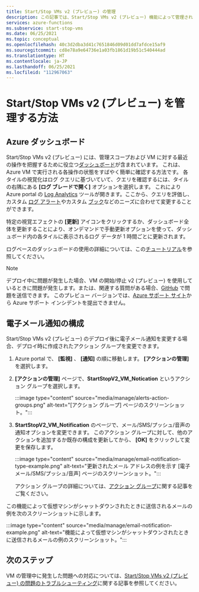 ```yaml
---
title: Start/Stop VMs v2 (プレビュー) の管理
description: この記事では、Start/Stop VMs v2 (プレビュー) 機能によって管理されている Azure VM の状態を監視し、その他の管理タスクを実行する方法について説明します。
services: azure-functions
ms.subservice: start-stop-vms
ms.date: 06/25/2021
ms.topic: conceptual
ms.openlocfilehash: 40c3d2dba3d41c7651846d09d01dd7afdce15af9
ms.sourcegitcommit: cd8e78a9e64736e1a03fb1861d19b51c540444ad
ms.translationtype: HT
ms.contentlocale: ja-JP
ms.lasthandoff: 06/25/2021
ms.locfileid: "112967063"
---
```

# <a name="how-to-manage-startstop-vms-v2-preview"></a>Start/Stop VMs v2 (プレビュー) を管理する方法

## <a name="azure-dashboard"></a>Azure ダッシュボード

Start/Stop VMs v2 (プレビュー) には、管理スコープおよび VM に対する最近の操作を把握するために役立つ[ダッシュボード](../../azure-monitor/visualizations.md#azure-dashboards)が含まれています。 これは、Azure VM で実行される各操作の状態をすばやく簡単に確認する方法です。 各タイルの視覚化はログ クエリに基づいていて、クエリを確認するには、タイルの右隅にある **[ログ ブレードで開く]** オプションを選択します。 これにより Azure portal の [Log Analytics](../../azure-monitor/logs/log-analytics-overview.md#starting-log-analytics) ツールが開きます。ここから、クエリを評価し、カスタム [ログ アラート](../../azure-monitor/alerts/alerts-log.md)やカスタム [ブック](../../azure-monitor/visualize/workbooks-overview.md)などのニーズに合わせて変更することができます。

特定の視覚エフェクトの **[更新]** アイコンをクリックするか、ダッシュボード全体を更新することにより、オンデマンドで手動更新オプションを使って、ダッシュボード内の各タイルに表示されるログ データが 1 時間ごとに更新されます。

ログベースのダッシュボードの使用の詳細については、この[チュートリアル](../../azure-monitor/visualize/tutorial-logs-dashboards.md)を参照してください。

> [!NOTE]
> デプロイ中に問題が発生した場合、VM の開始/停止 v2 (プレビュー) を使用しているときに問題が発生します。または、関連する質問がある場合、[GitHub](https://github.com/microsoft/startstopv2-deployments/issues) で問題を送信できます。 このプレビュー バージョンでは、[Azure サポート サイト](https://azure.microsoft.com/support/options/)から Azure サポート インシデントを提出できません。 

## <a name="configure-email-notifications"></a>電子メール通知の構成

Start/Stop VMs v2 (プレビュー) のデプロイ後に電子メール通知を変更する場合、デプロイ時に作成されたアクション グループを変更できます。

1. Azure portal で、 **[監視]** 、 **[通知]** の順に移動します。 **[アクションの管理]** を選択します。

1. **[アクションの管理]** ページで、**StartStopV2_VM_Notication** というアクション グループを選択します。

    :::image type="content" source="media/manage/alerts-action-groups.png" alt-text="[アクション グループ] ページのスクリーンショット。":::

1. **StartStopV2_VM_Notification** のページで、メール/SMS/プッシュ/音声の通知オプションを変更できます。 このアクション グループに対して、他のアクションを追加するか既存の構成を更新してから、 **[OK]** をクリックして変更を保存します。

    :::image type="content" source="media/manage/email-notification-type-example.png" alt-text="更新されたメール アドレスの例を示す [電子メール/SMS/プッシュ/音声] ページのスクリーンショット。":::

    アクション グループの詳細については、[アクション グループ](../../azure-monitor/alerts/action-groups.md)に関する記事をご覧ください。

この機能によって仮想マシンがシャットダウンされたときに送信されるメールの例を次のスクリーンショットに示します。

:::image type="content" source="media/manage/email-notification-example.png" alt-text="機能によって仮想マシンがシャットダウンされたときに送信されるメールの例のスクリーンショット。":::

## <a name="next-steps"></a>次のステップ

VM の管理中に発生した問題への対応については、[Start/Stop VMs v2 (プレビュー) の問題のトラブルシューティング](troubleshoot.md)に関する記事を参照してください。